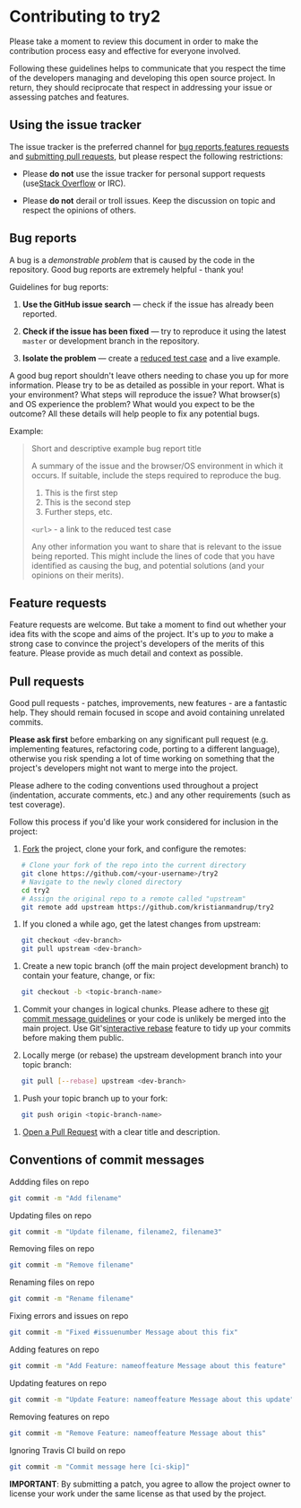 Contributing to try2
==============================

Please take a moment to review this document in order to make the contribution process easy and effective for everyone involved.

Following these guidelines helps to communicate that you respect the time of the developers managing and developing this open source project. In return, they should reciprocate that respect in addressing your issue or assessing patches and features.

Using the issue tracker
-----------------------

The issue tracker is the preferred channel for [bug reports](#bug-reports),[features requests](#feature-requests) and [submitting pull requests](#pull-requests), but please respect the following restrictions:

-	Please **do not** use the issue tracker for personal support requests (use[Stack Overflow](http://stackoverflow.com) or IRC).

-	Please **do not** derail or troll issues. Keep the discussion on topic and respect the opinions of others.

Bug reports
-----------

A bug is a *demonstrable problem* that is caused by the code in the repository. Good bug reports are extremely helpful - thank you!

Guidelines for bug reports:

1.	**Use the GitHub issue search** &mdash; check if the issue has already been reported.

2.	**Check if the issue has been fixed** &mdash; try to reproduce it using the latest `master` or development branch in the repository.

3.	**Isolate the problem** &mdash; create a [reduced test case](http://css-tricks.com/6263-reduced-test-cases/) and a live example.

A good bug report shouldn't leave others needing to chase you up for more information. Please try to be as detailed as possible in your report. What is your environment? What steps will reproduce the issue? What browser(s) and OS experience the problem? What would you expect to be the outcome? All these details will help people to fix any potential bugs.

Example:

> Short and descriptive example bug report title
>
> A summary of the issue and the browser/OS environment in which it occurs. If suitable, include the steps required to reproduce the bug.
>
> 1.	This is the first step
> 2.	This is the second step
> 3.	Further steps, etc.
>
> `<url>` - a link to the reduced test case
>
> Any other information you want to share that is relevant to the issue being reported. This might include the lines of code that you have identified as causing the bug, and potential solutions (and your opinions on their merits).

Feature requests
----------------

Feature requests are welcome. But take a moment to find out whether your idea fits with the scope and aims of the project. It's up to *you* to make a strong case to convince the project's developers of the merits of this feature. Please provide as much detail and context as possible.

Pull requests
-------------

Good pull requests - patches, improvements, new features - are a fantastic help. They should remain focused in scope and avoid containing unrelated commits.

**Please ask first** before embarking on any significant pull request (e.g. implementing features, refactoring code, porting to a different language), otherwise you risk spending a lot of time working on something that the project's developers might not want to merge into the project.

Please adhere to the coding conventions used throughout a project (indentation, accurate comments, etc.) and any other requirements (such as test coverage).

Follow this process if you'd like your work considered for inclusion in the project:

1.	[Fork](http://help.github.com/fork-a-repo/) the project, clone your fork, and configure the remotes:

```bash
   # Clone your fork of the repo into the current directory
   git clone https://github.com/<your-username>/try2
   # Navigate to the newly cloned directory
   cd try2
   # Assign the original repo to a remote called "upstream"
   git remote add upstream https://github.com/kristianmandrup/try2
```

1.	If you cloned a while ago, get the latest changes from upstream:

```bash
   git checkout <dev-branch>
   git pull upstream <dev-branch>
```

1.	Create a new topic branch (off the main project development branch) to contain your feature, change, or fix:

```bash
   git checkout -b <topic-branch-name>
```

1.	Commit your changes in logical chunks. Please adhere to these [git commit message guidelines](http://tbaggery.com/2008/04/19/a-note-about-git-commit-messages.html) or your code is unlikely be merged into the main project. Use Git's[interactive rebase](https://help.github.com/articles/interactive-rebase) feature to tidy up your commits before making them public.

2.	Locally merge (or rebase) the upstream development branch into your topic branch:

```bash
   git pull [--rebase] upstream <dev-branch>
```

1.	Push your topic branch up to your fork:

```bash
   git push origin <topic-branch-name>
```

1.	[Open a Pull Request](https://help.github.com/articles/using-pull-requests/) with a clear title and description.

Conventions of commit messages
------------------------------

Addding files on repo

```bash
git commit -m "Add filename"
```

Updating files on repo

```bash
git commit -m "Update filename, filename2, filename3"
```

Removing files on repo

```bash
git commit -m "Remove filename"
```

Renaming files on repo

```bash
git commit -m "Rename filename"
```

Fixing errors and issues on repo

```bash
git commit -m "Fixed #issuenumber Message about this fix"
```

Adding features on repo

```bash
git commit -m "Add Feature: nameoffeature Message about this feature"
```

Updating features on repo

```bash
git commit -m "Update Feature: nameoffeature Message about this update"
```

Removing features on repo

```bash
git commit -m "Remove Feature: nameoffeature Message about this"
```

Ignoring Travis CI build on repo

```bash
git commit -m "Commit message here [ci-skip]"
```

**IMPORTANT**: By submitting a patch, you agree to allow the project owner to license your work under the same license as that used by the project.
